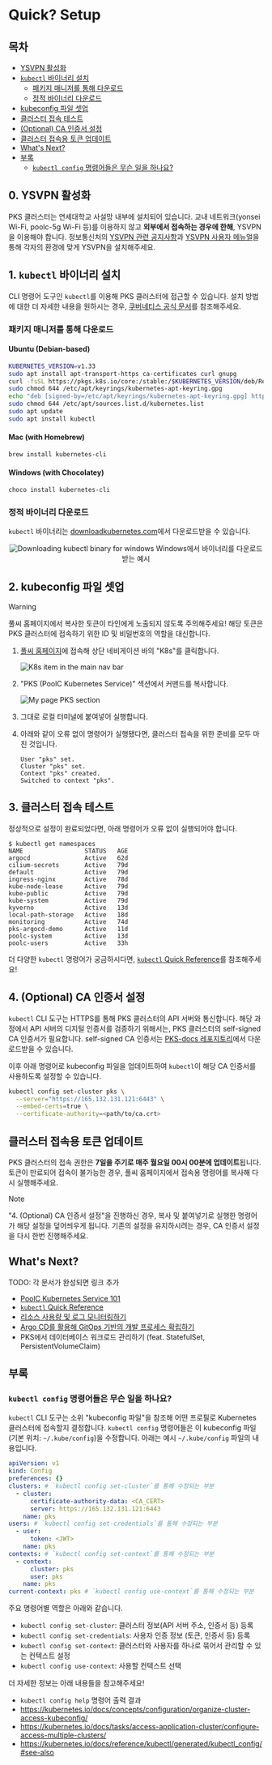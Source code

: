 # Quick? Setup

## 목차

- [YSVPN 활성화](#0-ysvpn-활성화)
- [`kubectl` 바이너리 설치](#1-kubectl-바이너리-설치)
  - [패키지 매니저를 통해 다운로드](#패키지-매니저를-통해-다운로드)
  - [정적 바이너리 다운로드](#정적-바이너리-다운로드)
- [kubeconfig 파일 셋업](#2-kubeconfig-파일-셋업)
- [클러스터 접속 테스트](#3-클러스터-접속-테스트)
- [(Optional) CA 인증서 설정](#4-optional-ca-인증서-설정)
- [클러스터 접속용 토큰 업데이트](#클러스터-접속용-토큰-업데이트)
- [What's Next?](#whats-next)
- [부록](#부록)
  - [`kubectl config` 명령어들은 무슨 일을 하나요?](#kubectl-config-명령어들은-무슨-일을-하나요)

## 0. YSVPN 활성화

PKS 클러스터는 연세대학교 사설망 내부에 설치되어 있습니다. 교내 네트워크(yonsei Wi-Fi, poolc-5g Wi-Fi 등)를
이용하지 않고 **외부에서 접속하는 경우에 한해**, YSVPN을 이용해야 합니다. 정보통신처의
[YSVPN 관련 공지사항](https://yis.yonsei.ac.kr/ics/service/PolicyApplyInfo.do)과
[YSVPN 사용자 메뉴얼](https://ibook.yonsei.ac.kr/Viewer/ysvpn_user_manual)을 통해 각자의 환경에
맞게 YSVPN을 설치해주세요.

## 1. `kubectl` 바이너리 설치

CLI 명령어 도구인 `kubectl`를 이용해 PKS 클러스터에 접근할 수 있습니다. 설치 방법에 대한 더 자세한 내용을 원하시는 경우,
[쿠버네티스 공식 문서](https://kubernetes.io/docs/tasks/tools/#kubectl)를 참조해주세요.

### 패키지 매니저를 통해 다운로드

#### Ubuntu (Debian-based)

```bash
KUBERNETES_VERSION=v1.33
sudo apt install apt-transport-https ca-certificates curl gnupg
curl -fsSL https://pkgs.k8s.io/core:/stable:/$KUBERNETES_VERSION/deb/Release.key | sudo gpg --dearmor -o /etc/apt/keyrings/kubernetes-apt-keyring.gpg
sudo chmod 644 /etc/apt/keyrings/kubernetes-apt-keyring.gpg
echo "deb [signed-by=/etc/apt/keyrings/kubernetes-apt-keyring.gpg] https://pkgs.k8s.io/core:/stable:/$KUBERNETES_VERSION/deb/ /" | sudo tee /etc/apt/sources.list.d/kubernetes.list
sudo chmod 644 /etc/apt/sources.list.d/kubernetes.list
sudo apt update
sudo apt install kubectl
```

#### Mac (with Homebrew)

```bash
brew install kubernetes-cli
```

#### Windows (with Chocolatey)

```bash
choco install kubernetes-cli
```

### 정적 바이너리 다운로드

`kubectl` 바이너리는
[downloadkubernetes.com](https://www.downloadkubernetes.com/)에서 다운로드받을 수 있습니다.

<p align="center">
    <!-- TODO: 이미지 에셋 디렉토리 구조 변경 -->
    <img alt="Downloading kubectl binary for windows" src="../../assets/windows.downloadkubernetes.com.webp">
    <span>Windows에서 바이너리를 다운로드받는 예시</span>
</p>

## 2. kubeconfig 파일 셋업

> [!WARNING]
> 풀씨 홈페이지에서 복사한 토큰이 타인에게 노출되지 않도록 주의해주세요! 해당 토큰은 PKS 클러스터에 접속하기 위한
> ID 및 비밀번호의 역할을 대신합니다.

1. [풀씨 홈페이지](https://poolc.org)에 접속해 상단 네비게이션 바의 "K8s"를 클릭합니다.

   ![K8s item in the main nav bar](../../assets/poolc-web-nav.webp)

2. "PKS (PoolC Kubernetes Service)" 섹션에서 커맨드를 복사합니다.

   ![My page PKS section](../../assets/poolc-web-mypage.webp)

3. 그대로 로컬 터미널에 붙여넣어 실행합니다.

4. 아래와 같이 오류 없이 명령어가 실행됐다면, 클러스터 접속을 위한 준비를 모두 마친 것입니다.

   ```text
   User "pks" set.
   Cluster "pks" set.
   Context "pks" created.
   Switched to context "pks".
   ```

## 3. 클러스터 접속 테스트

정상적으로 설정이 완료되었다면, 아래 명령어가 오류 없이 실행되어야 합니다.

```console
$ kubectl get namespaces
NAME                 STATUS   AGE
argocd               Active   62d
cilium-secrets       Active   79d
default              Active   79d
ingress-nginx        Active   78d
kube-node-lease      Active   79d
kube-public          Active   79d
kube-system          Active   79d
kyverno              Active   13d
local-path-storage   Active   18d
monitoring           Active   74d
pks-argocd-demo      Active   11d
poolc-system         Active   13d
poolc-users          Active   33h
```

더 다양한 `kubectl` 명령어가 궁금하시다면, [`kubectl` Quick Reference](./kubectl-quick-ref.md)를
참조해주세요!

## 4. (Optional) CA 인증서 설정

`kubectl` CLI 도구는 HTTPS를 통해 PKS 클러스터의 API 서버와 통신합니다. 해당 과정에서 API 서버의 디지털
인증서를 검증하기 위해서는, PKS 클러스터의 self-signed CA 인증서가 필요합니다. self-signed CA 인증서는
[PKS-docs 레포지토리](/ca.crt)에서 다운로드받을 수 있습니다.

이후 아래 명령어로 kubeconfig 파일을 업데이트하여 `kubectl`이 해당 CA 인증서를 사용하도록 설정할 수 있습니다.

```bash
kubectl config set-cluster pks \
  --server="https://165.132.131.121:6443" \
  --embed-certs=true \
  --certificate-authority=<path/to/ca.crt>
```

## 클러스터 접속용 토큰 업데이트

PKS 클러스터의 접속 권한은 **7일을 주기로 매주 월요일 00시 00분에 업데이트**됩니다. 토큰이 만료되어 접속이 불가능한
경우, 풀씨 홈페이지에서 접속용 명령어를 복사해 다시 실행해주세요.

> [!NOTE]
> "4. (Optional) CA 인증서 설정"을 진행하신 경우, 복사 및 붙여넣기로 실행한 명령어가 해당 설정을 덮어씌우게
> 됩니다. 기존의 설정을 유지하시려는 경우, CA 인증서 설정을 다시 한번 진행해주세요.

## What's Next?

TODO: 각 문서가 완성되면 링크 추가

- [PoolC Kubernetes Service 101](./PKS-101.md)
- [`kubectl` Quick Reference](./kubectl-quick-ref.md)
- [리소스 사용량 및 로그 모니터링하기](./monitoring.md)
- [Argo CD를 활용해 GitOps 기반의 개발 프로세스 확립하기](./ArgoCD.md)
- PKS에서 데이터베이스 워크로드 관리하기 (feat. StatefulSet, PersistentVolumeClaim)

## 부록

### `kubectl config` 명령어들은 무슨 일을 하나요?

`kubectl` CLI 도구는 소위 "kubeconfig 파일"을 참조해 어떤 프로필로 Kubernetes 클러스터에 접속할지 결정합니다.
`kubectl config` 명령어들은 이 kubeconfig 파일(기본 위치: `~/.kube/config`)을 수정합니다. 아래는 예시
`~/.kube/config` 파일의 내용입니다.

```yaml
apiVersion: v1
kind: Config
preferences: {}
clusters: # `kubectl config set-cluster`를 통해 수정되는 부분
  - cluster:
      certificate-authority-data: <CA_CERT>
      server: https://165.132.131.121:6443
    name: pks
users: # `kubectl config set-credentials`를 통해 수정되는 부분
  - user:
      token: <JWT>
    name: pks
contexts: # `kubectl config set-context`를 통해 수정되는 부분
  - context:
      cluster: pks
      user: pks
    name: pks
current-context: pks # `kubectl config use-context`를 통해 수정되는 부분
```

주요 명령어별 역할은 아래와 같습니다.

- `kubectl config set-cluster`: 클러스터 정보(API 서버 주소, 인증서 등) 등록
- `kubectl config set-credentials`: 사용자 인증 정보 (토큰, 인증서 등) 등록
- `kubectl config set-context`: 클러스터와 사용자를 하나로 묶어서 관리할 수 있는 컨텍스트 설정
- `kubectl config use-context`: 사용할 컨텍스트 선택

더 자세한 정보는 아래 내용들을 참고해주세요!

- `kubectl config help` 명령어 출력 결과
- <https://kubernetes.io/docs/concepts/configuration/organize-cluster-access-kubeconfig/>
- <https://kubernetes.io/docs/tasks/access-application-cluster/configure-access-multiple-clusters/>
- <https://kubernetes.io/docs/reference/kubectl/generated/kubectl_config/#see-also>
